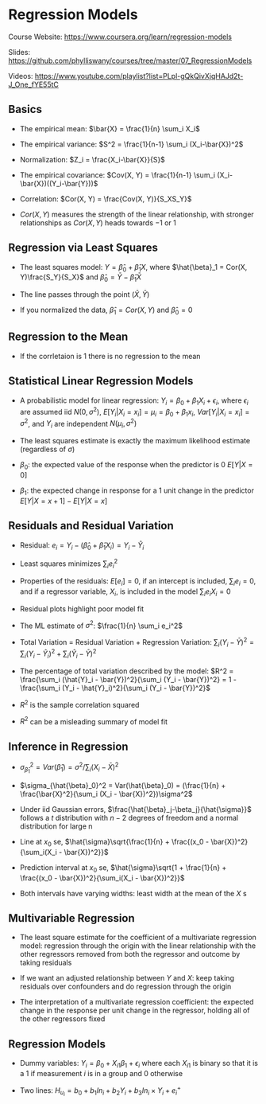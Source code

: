 # Regression Models

Course Website: https://www.coursera.org/learn/regression-models

Slides: https://github.com/phylliswany/courses/tree/master/07_RegressionModels

Videos: https://www.youtube.com/playlist?list=PLpl-gQkQivXjqHAJd2t-J_One_fYE55tC

## Basics

* The empirical mean: $\bar{X} = \frac{1}{n} \sum_i X_i$

* The empirical variance: $S^2 = \frac{1}{n-1} \sum_i (X_i-\bar{X})^2$

* Normalization: $Z_i = \frac{X_i-\bar{X}}{S}$

* The empirical covariance: $Cov(X, Y) = \frac{1}{n-1} \sum_i (X_i-\bar{X})((Y_i-\bar{Y}))$

* Correlation: $Cor(X, Y) = \frac{Cov(X, Y)}{S_XS_Y}$

* $Cor(X, Y)$ measures the strength of the linear relationship, with stronger relationships as $Cor(X, Y)$ heads towards $-1$ or $1$

## Regression via Least Squares

* The least squares model: $Y = \hat{\beta}_0 + \hat{\beta}_1X$, where $\hat{\beta}_1 = Cor(X, Y)\frac{S_Y}{S_X}$ and $\hat{\beta}_0 = \bar{Y} - \hat{\beta}_1\bar{X}$ 

* The line passes through the point $(\bar{X}, \bar{Y})$

* If you normalized the data, $\hat{\beta}_1 = Cor(X, Y)$ and $\hat{\beta}_0 = 0$ 

## Regression to the Mean

* If the corrletaion is 1 there is no regression to the mean

## Statistical Linear Regression Models

* A probabilistic model for linear regression: $Y_i = \beta_0 + \beta_1X_i + \epsilon_i$, where $\epsilon_i$ are assumed iid $N(0, \sigma^2)$, $E[Y_i|X_i=x_i] = \mu_i = \beta_0 + \beta_1x_i$, $Var[Y_i|X_i=x_i] = \sigma^2$, and $Y_i$ are independent $N(\mu_i, \sigma^2)$

* The least squares estimate is exactly the maximum likelihood estimate (regardless of $\sigma$)

* $\beta_0$: the expected value of the response when the predictor is 0 $E[Y|X=0]$

* $\beta_1$: the expected change in response for a 1 unit change in the predictor $E[Y|X=x+1] - E[Y|X=x]$

## Residuals and Residual Variation

* Residual: $e_i = Y_i - (\hat{\beta}_0 + \hat{\beta}_1X_i) = Y_i - \hat{Y}_i$

* Least squares minimizes $\sum_i e_i^2$

* Properties of the residuals: $E[e_i] = 0$, if an intercept is included, $\sum_i e_i = 0$, and if a regressor variable, $X_i$, is included in the model $\sum_i e_i X_i = 0$ 

* Residual plots highlight poor model fit

* The ML estimate of $\sigma^2$: $\frac{1}{n} \sum_i e_i^2$

* Total Variation = Residual Variation + Regression Variation:  $\sum_i (Y_i - \bar{Y})^2 = \sum_i (Y_i - \hat{Y}_i)^2 + \sum_i (\hat{Y}_i - \bar{Y})^2$

* The percentage of total variation described by the model: $R^2 = \frac{\sum_i (\hat{Y}_i - \bar{Y})^2}{\sum_i (Y_i - \bar{Y})^2} = 1 - \frac{\sum_i (Y_i - \hat{Y}_i)^2}{\sum_i (Y_i - \bar{Y})^2}$

* $R^2$ is the sample correlation squared

* $R^2$ can be a misleading summary of model fit

## Inference in Regression

* $\sigma_{\hat{\beta}_1}^2 = Var(\hat{\beta}_1) = \sigma^2 / \sum_i (X_i - \bar{X})^2$

* $\sigma_{\hat{\beta}_0}^2 = Var(\hat{\beta}_0) = (\frac{1}{n} + \frac{\bar{X}^2}{\sum_i (X_i - \bar{X})^2})\sigma^2$

* Under iid Gaussian errors, $\frac{\hat{\beta}_j-\beta_j}{\hat{\sigma}}$ follows a $t$ distribution with $n-2$ degrees of freedom and a normal distribution for large n

* Line at $x_0$ se, $\hat{\sigma}\sqrt{\frac{1}{n} + \frac{(x_0 - \bar{X})^2}{\sum_i(X_i - \bar{X})^2}}$

* Prediction interval at $x_0$ se, $\hat{\sigma}\sqrt{1 + \frac{1}{n} + \frac{(x_0 - \bar{X})^2}{\sum_i(X_i - \bar{X})^2}}$

* Both intervals have varying widths: least width at the mean of the $X$ s

## Multivariable Regression

* The least square estimate for the coefficient of a multivariate regression model: regression through the origin with the linear relationship with the other regressors removed from both the regressor and outcome by taking residuals

* If we want an adjusted relationship between $Y$ and $X$: keep taking residuals over confounders and do regression through the origin

* The interpretation of a multivariate regression coefficient: the expected change in the response per unit change in the regressor, holding all of the other regressors fixed

## Regression Models

* Dummy variables: $Y_i = \beta_0 + X_{i1}\beta_1 + \epsilon_i$ where each $X_{i1}$ is binary so that it is a $1$ if measurement $i$ is in a group and 0 otherwise

* Two lines: $H_{u_i} = b_0 + b_1In_i + b_2Y_i + b_3In_i \times Y_i + e_i^+$
